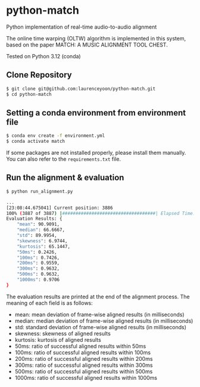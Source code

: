 # python-match
Python implementation of real-time audio-to-audio alignment


The online time warping (OLTW) algorithm is implemented in this system, based on the paper MATCH: A MUSIC ALIGNMENT TOOL CHEST.

Tested on Python 3.12 (conda)

## Clone Repository

```bash
$ git clone git@github.com:laurenceyoon/python-match.git
$ cd python-match
```

## Setting a conda environment from environment file

```bash
$ conda env create -f environment.yml
$ conda activate match
```

If some packages are not installed properly, please install them manually. You can also refer to the `requirements.txt` file.

## Run the alignment & evaluation

```bash
$ python run_alignment.py

...
[23:08:44.675041] Current position: 3886
100% (3887 of 3887) |###################################| Elapsed Time: 0:00:09 Time:  0:00:09
Evaluation Results: {
    "mean": 90.9091,
    "median": 66.6667,
    "std": 89.9954,
    "skewness": 6.9744,
    "kurtosis": 65.1447,
    "50ms": 0.2426,
    "100ms": 0.7426,
    "200ms": 0.9559,
    "300ms": 0.9632,
    "500ms": 0.9632,
    "1000ms": 0.9706
}
```

The evaluation results are printed at the end of the alignment process. 
The meaning of each field is as follows:

- mean: mean deviation of frame-wise aligned results (in milliseconds)
- median: median deviation of frame-wise aligned results (in milliseconds)
- std: standard deviation of frame-wise aligned results (in milliseconds)
- skewness: skewness of aligned results
- kurtosis: kurtosis of aligned results
- 50ms: ratio of successful aligned results within 50ms
- 100ms: ratio of successful aligned results within 100ms
- 200ms: ratio of successful aligned results within 200ms
- 300ms: ratio of successful aligned results within 300ms
- 500ms: ratio of successful aligned results within 500ms
- 1000ms: ratio of successful aligned results within 1000ms

